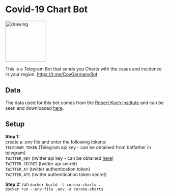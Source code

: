 # Covid-19 Chart Bot

<img src="https://user-images.githubusercontent.com/48410810/110496812-2a01c000-80f6-11eb-9e89-902a5072e096.png" alt="drawing" style="width:128px;"/>

This is a Telegram Bot that sends you Charts with the cases and incidence in your region.
https://t.me/CovGermanyBot

## Data
The data used for this bot comes from the [Robert Koch Institute](https://www.rki.de/EN/Home/homepage_node.html) and can be seen and downloaded [here](https://npgeo-corona-npgeo-de.hub.arcgis.com).

## Setup
**Step 1:** <br>
create a .env file and enter the following tokens: <br>
`TELEGRAM_TOKEN` (Telegram api key - can be obtained from botfather in telegram)<br>
`TWITTER_KEY` (twitter api key - can be obtained [here](https://developer.twitter.com/en/products/twitter-api)) <br>
`TWITTER_SECRET` (twitter api secret) <br>
`TWITTER_AT` (twitter authentication token) <br>
`TWITTER_ATS` (twitter authentication token secret) <br>

**Step 2:**
run `docker build -t corona-charts .` <br>
`docker run --env-file .env -d corona-charts`